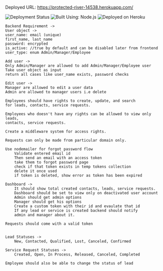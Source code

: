 Deployed URL: https://protected-river-14538.herokuapp.com/

![Deployment Status](https://badgen.net/badge/Build/Live/green?icon=github)    ![Built Using: Node.js](https://badgen.net/badge/Built%20Using/Node.js/green?icon=github)    ![Deployed on Heroku](https://badgen.net/badge/Deployed%20On/Heroku/purple?icon=github)
	
	
	Backend Requirement ->
	User object ->
	user_name: email (unique)
	first_name, last_name
	password: encrypted
	is_active: //true by default and can be disabled later from frontend
	user_type: enum Admin/Manager/Employee
	
	Add user ->
	Only Admin/Manager are allowed to add Admin/Manager/Employee user
	Take user object as input
	return all cases like user_name exists, password checks
	
	Edit user ->
	Manager are allowed to edit a user data
	Admin are allowed to manager users i.e delete
	
	Employees should have rights to create, update, and search
	for leads, contacts, service requests.
	
	Employees who doesn't have any rights can be allowed to view only leads,
	contacts, service requests.
	
	Create a middleware system for access rights.
	
	Requests can only be made from particular domain only.
	
	Use nodemailer for forgot password flow
		Validate entered email id
		Then send an email with an access token
		take them to forgot password page
		check if that token exists in temp tokens collection
		delete it once used
		if token is deleted, show error as token has been expired
		
	Dashboard ->
		It should show total created contacts, leads, service requests.
		Dashboard should be set to view only on deactivated user account
		Admin should get admin options
		Manager should get his options
		Create a custom token with their id and evaulate that id
		If any lead or service is created backend should notify
		admin and manager about it.
		
	Requests should come with a valid token
	

	Lead Statuses ->
		New, Contacted, Qualified, Lost, Canceled, Confirmed
	
	Service Request Statuses ->
		Created, Open, In Process, Released, Canceled, Completed
		
	Employee should also be able to change the status of lead
	
	 
	
